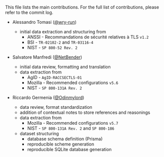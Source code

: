 This file lists the main contributions. For the full list of contributions, please refer to the commit log.

* Alessandro Tomasi ([@wry-run](https://www.github.com/wry-run))
  - initial data extraction and structuring from
    - ANSSI - Recommandations de sécurité relatives à TLS `v1.2`
    - BSI - `TR-02102-2` and `TR-03116-4`
    - NIST - `SP 800-52 Rev. 2`

* Salvatore Manfredi ([@NetBender](https://www.github.com/NetBender))
  - initial data review, formatting and translation
  - data extraction from
    - AgID - `AgID-RACCSECTLS-01`
    - Mozilla - Recommended configurations `v5.6`
    - NIST - `SP 800-131A Rev. 2`

* Riccardo Germenia ([@Odinmylord](https://www.github.com/Odinmylord))
  - data review, format standardization
  - addition of contextual notes to store references and reasonings
  - data extraction from
    - Mozilla - Recommended configurations `v5.7`
    - NIST - `SP 800-131A Rev. 2` and `SP 800-186`
  - dataset structuring
    - database schema definition (Prisma)
    - reproducible scheme generation
    - reproducible SQLite database generation
